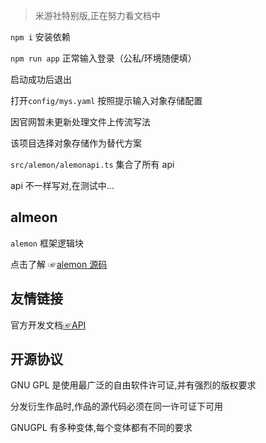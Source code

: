 > 米游社特别版,正在努力看文档中

`npm i` 安装依赖

`npm run app` 正常输入登录（公私/环境随便填）

启动成功后退出

打开`config/mys.yaml` 按照提示输入对象存储配置

因官网暂未更新处理文件上传流写法

该项目选择对象存储作为替代方案

`src/alemon/alemonapi.ts` 集合了所有 api

api 不一样写对,在测试中...

## almeon

`alemon` 框架逻辑块

点击了解 ☞[alemon 源码](https://gitee.com/ningmengchongshui/alemon-bot/tree/core/)

## 友情链接

官方开发文档[☞API](https://webstatic.mihoyo.com/)

## 开源协议

GNU GPL 是使用最广泛的自由软件许可证,并有强烈的版权要求

分发衍生作品时,作品的源代码必须在同一许可证下可用

GNUGPL 有多种变体,每个变体都有不同的要求
